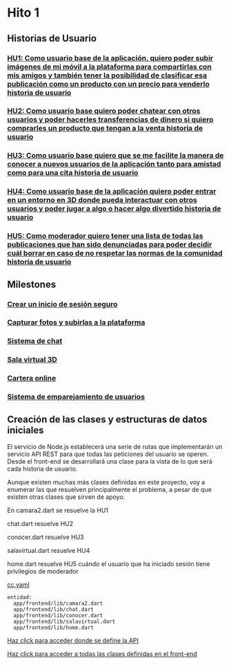 # Hito 1 

## Historias de Usuario

### [HU1: Como usuario base de la aplicación, quiero poder subir imágenes de mi móvil a la plataforma para compartirlas con mis amigos y también tener la posibilidad de clasificar esa publicación como un producto con un precio para venderlo historia de usuario](https://github.com/rafaguzmanval/practicaCC/issues/1)

### [HU2: Como usuario base quiero poder chatear con otros usuarios y poder hacerles transferencias de dinero si quiero comprarles un producto que tengan a la venta historia de usuario](https://github.com/rafaguzmanval/practicaCC/issues/2)

### [HU3: Como usuario base quiero que se me facilite la manera de conocer a nuevos usuarios de la aplicación tanto para amistad como para una cita historia de usuario](https://github.com/rafaguzmanval/practicaCC/issues/3)

### [HU4: Como usuario base de la aplicación quiero poder entrar en un entorno en 3D donde pueda interactuar con otros usuarios y poder jugar a algo o hacer algo divertido historia de usuario](https://github.com/rafaguzmanval/practicaCC/issues/4)

### [HU5: Como moderador quiero tener una lista de todas las publicaciones que han sido denunciadas para poder decidir cuál borrar en caso de no respetar las normas de la comunidad historia de usuario](https://github.com/rafaguzmanval/practicaCC/issues/5)


## Milestones

### [Crear un inicio de sesión seguro](https://github.com/rafaguzmanval/practicaCC/milestone/1)

### [Capturar fotos y subirlas a la plataforma](https://github.com/rafaguzmanval/practicaCC/milestone/2)

### [Sistema de chat](https://github.com/rafaguzmanval/practicaCC/milestone/3)

### [Sala virtual 3D](https://github.com/rafaguzmanval/practicaCC/milestone/4)

### [Cartera online](https://github.com/rafaguzmanval/practicaCC/milestone/5)

### [Sistema de emparejamiento de usuarios](https://github.com/rafaguzmanval/practicaCC/milestone/6)


## Creación de las clases y estructuras de datos iniciales

El servicio de Node.js establecerá una serie de rutas que implementarán un servicio API REST para que todas las peticiones del usuario se operen.
Desde el front-end se desarrollará una clase para la vista de lo que será cada historia de usuario. 

Aunque existen muchas más clases definidas en este proyecto, voy a enumerar las que resuelven principalmente el problema, a pesar de que existen otras clases que sirven de apoyo.

En camara2.dart se resuelve la HU1

chat.dart resuelve HU2

conocer.dart resuelve HU3

salavirtual.dart resuelve HU4

home.dart resuelve HU5 cuándo el usuario que ha iniciado sesión tiene privilegios de moderador

[cc.yaml](/cc.yaml)
```
entidad:
  app/frontend/lib/camara2.dart
  app/frontend/lib/chat.dart
  app/frontend/lib/conocer.dart
  app/frontend/lib/salavirtual.dart
  app/frontend/lib/home.dart
```

    
[Haz click para acceder donde se define la API](/app/backend/app.js)

[Haz click para acceder a todas las clases definidas en el front-end](/app/frontend/lib)